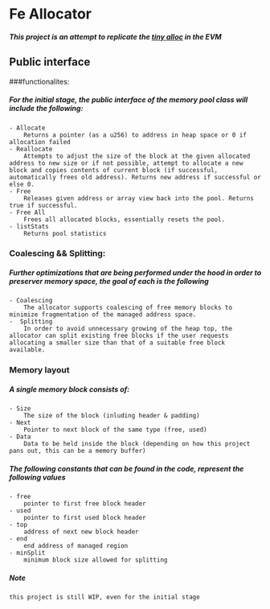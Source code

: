 
# Fe Allocator 

##### This project is an attempt to replicate the [tiny alloc](https://github.com/thi-ng/umbrella/tree/develop/packages/malloc) in the EVM 

## Public interface 

###functionalites:
 
##### For the initial stage, the public interface of the memory pool class will include the following: 

	- Allocate
		Returns a pointer (as a u256) to address in heap space or 0 if allocation failed  
	- Reallocate 
		Attempts to adjust the size of the block at the given allocated address to new size or if not possible, attempt to allocate a new block and copies contents of current block (if successful, automatically frees old address). Returns new address if successful or else 0.
	- Free
		Releases given address or array view back into the pool. Returns true if successful.
	- Free All
		Frees all allocated blocks, essentially resets the pool.
	- listStats
		Returns pool statistics


### Coalescing && Splitting:

##### Further optimizations that are being performed under the hood in order to preserver memory space, the goal of each is the following
	- Coalescing
		The allocator supports coalescing of free memory blocks to minimize fragmentation of the managed address space.
	-  Splitting 
		In order to avoid unnecessary growing of the heap top, the allocator can split existing free blocks if the user requests allocating a smaller size than that of a suitable free block available.

### Memory layout 

##### A single memory block consists of:

	- Size
		The size of the block (inluding header & padding)
	- Next 
		Pointer to next block of the same type (free, used)
	- Data
		Data to be held inside the block (depending on how this project pans out, this can be a memory buffer)

##### The following constants that can be found in the code, represent the following values

	- free 
		pointer to first free block header
	- used 
		pointer to first used block header
	- top
		address of next new block header
	- end
		end address of managed region 
	- minSplit 
		minimum block size allowed for splitting

##### Note
	this project is still WIP, even for the initial stage
